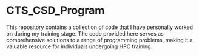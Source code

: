 # CTS_CSD_Program
This repository contains a collection of code that I have personally worked on during my training stage. The code provided here serves as comprehensive solutions to a range of programming problems, making it a valuable resource for individuals undergoing HPC training.
